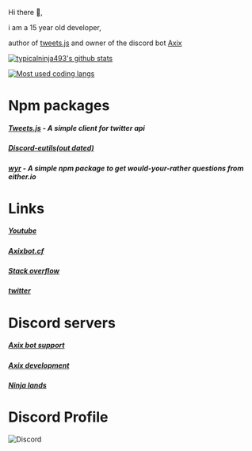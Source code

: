 Hi there 👋,

i am a 15 year old developer,


author of [tweets.js](https://www.npmjs.com/package/tweets.js) and owner of the discord bot [Axix](https://www.axixbot.tk/)



[![typicalninja493's github stats](https://github-readme-stats.vercel.app/api?username=typicalninja493&count_private=true&show_border=false&show_icons=true&theme=nightowl)](https://github.com/typicalninja493/typicalninja493)


[![Most used coding langs](https://github-readme-stats.vercel.app/api/top-langs/?username=typicalninja493&show_border=false&show_icons=true&theme=nightowl&&langs_count=3)](https://github.com/typicalninja493/typicalninja493)


# Npm packages 


##### [Tweets.js](https://www.npmjs.com/package/tweets.js) - A simple client for twitter api

##### [Discord-eutils(out dated)](https://www.npmjs.com/package/discord-eutils)

##### [wyr](https://www.npmjs.com/package/wyr) - A simple npm package to get would-your-rather questions from either.io


# Links 


##### [Youtube](https://www.youtube.com/channel/UCdOaWkLvMwc4DeVsCnWZQTA)

##### [Axixbot.cf](https://axixbot.cf/)

##### [Stack overflow](https://stackoverflow.com/users/13877563/typical-ninja)

##### [twitter](https://twitter.com/TypicallifeN)





# Discord servers 

##### [Axix bot support](https://discord.gg/qEbfq54bX4)

##### [Axix development](https://discord.gg/p4CQB3UDCV)

##### [Ninja lands](https://discord.gg/9s52pz6nWX)


# Discord Profile

![Discord](https://discord.c99.nl/widget/theme-3/645592347475836949.png)

